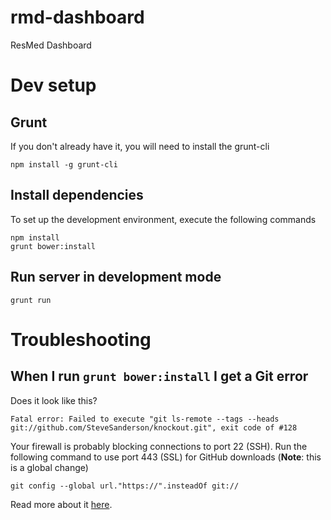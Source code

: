 rmd-dashboard
=============

ResMed Dashboard

# Dev setup
## Grunt
If you don't already have it, you will need to install the grunt-cli

    npm install -g grunt-cli

## Install dependencies
To set up the development environment, execute the following commands

    npm install
    grunt bower:install

## Run server in development mode

    grunt run

# Troubleshooting
## When I run `grunt bower:install` I get a Git error
Does it look like this?

    Fatal error: Failed to execute "git ls-remote --tags --heads git://github.com/SteveSanderson/knockout.git", exit code of #128

Your firewall is probably blocking connections to port 22 (SSH). Run the following command to use port 443 (SSL) for GitHub downloads (**Note**: this is a global change)

    git config --global url."https://".insteadOf git://

Read more about it [here](https://coderwall.com/p/sitezg).